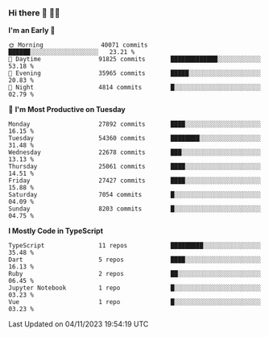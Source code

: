 ### Hi there 👋 🧑‍💻



<!--START_SECTION:waka-->
**I'm an Early 🐤** 

```text
🌞 Morning                40071 commits       ██████░░░░░░░░░░░░░░░░░░░   23.21 % 
🌆 Daytime                91825 commits       █████████████░░░░░░░░░░░░   53.18 % 
🌃 Evening                35965 commits       █████░░░░░░░░░░░░░░░░░░░░   20.83 % 
🌙 Night                  4814 commits        █░░░░░░░░░░░░░░░░░░░░░░░░   02.79 % 
```
📅 **I'm Most Productive on Tuesday** 

```text
Monday                   27892 commits       ████░░░░░░░░░░░░░░░░░░░░░   16.15 % 
Tuesday                  54360 commits       ████████░░░░░░░░░░░░░░░░░   31.48 % 
Wednesday                22678 commits       ███░░░░░░░░░░░░░░░░░░░░░░   13.13 % 
Thursday                 25061 commits       ████░░░░░░░░░░░░░░░░░░░░░   14.51 % 
Friday                   27427 commits       ████░░░░░░░░░░░░░░░░░░░░░   15.88 % 
Saturday                 7054 commits        █░░░░░░░░░░░░░░░░░░░░░░░░   04.09 % 
Sunday                   8203 commits        █░░░░░░░░░░░░░░░░░░░░░░░░   04.75 % 
```


**I Mostly Code in TypeScript** 

```text
TypeScript               11 repos            █████████░░░░░░░░░░░░░░░░   35.48 % 
Dart                     5 repos             ████░░░░░░░░░░░░░░░░░░░░░   16.13 % 
Ruby                     2 repos             ██░░░░░░░░░░░░░░░░░░░░░░░   06.45 % 
Jupyter Notebook         1 repo              █░░░░░░░░░░░░░░░░░░░░░░░░   03.23 % 
Vue                      1 repo              █░░░░░░░░░░░░░░░░░░░░░░░░   03.23 % 
```




 Last Updated on 04/11/2023 19:54:19 UTC
<!--END_SECTION:waka-->


